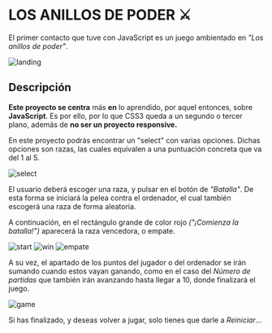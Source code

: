 # LOS ANILLOS DE PODER ⚔️

El primer contacto que tuve con JavaScript es un juego ambientado en *"Los anillos de poder"*.

![landing](https://user-images.githubusercontent.com/113979188/217068518-5271d48a-9b5b-4d9e-ad29-cc45d473f7a7.png)

## Descripción 

**Este proyecto se centra** más **en** lo aprendido, por aquel entonces, sobre **JavaScript**. Es por ello, por lo que CSS3 queda a un segundo o tercer plano, además de **no ser un proyecto responsive.**

En este proyecto podrás encontrar un "select" con varias opciones. Dichas opciones son razas, las cuales equivalen a una puntuación concreta que va del 1 al 5. 

![select](https://user-images.githubusercontent.com/113979188/217068547-c77bac92-4e77-4c62-9507-475686d99c0e.png)

El usuario deberá escoger una raza, y pulsar en el botón de *"Batalla"*. De esta forma se iniciará la pelea contra el ordenador, el cual también escogerá una raza de forma aleatoria. 

A continuación, en el rectángulo grande de color rojo *("¡Comienza la batalla!")* aparecerá la raza vencedora, o empate. 

![start](https://user-images.githubusercontent.com/113979188/217068588-a708ba25-fa92-4f2c-ba87-b3e850195adb.png)
![win](https://user-images.githubusercontent.com/113979188/217068605-b8f0022a-7a27-4ea0-81dd-379e9599998f.png)
![empate](https://user-images.githubusercontent.com/113979188/217068613-f3c8a3c4-cb5e-48e2-a73f-e672b358bb9d.png)

A su vez, el apartado de los puntos del jugador o del ordenador se irán sumando cuando estos vayan ganando, como en el caso del *Número de partidas* que también irán avanzando hasta llegar a 10, donde finalizará el juego. 

![game](https://user-images.githubusercontent.com/113979188/217068932-46e65758-7cf4-4bbb-8630-667d38c97e6a.png)

Si has finalizado, y deseas volver a jugar, solo tienes que darle a *Reiniciar*...
